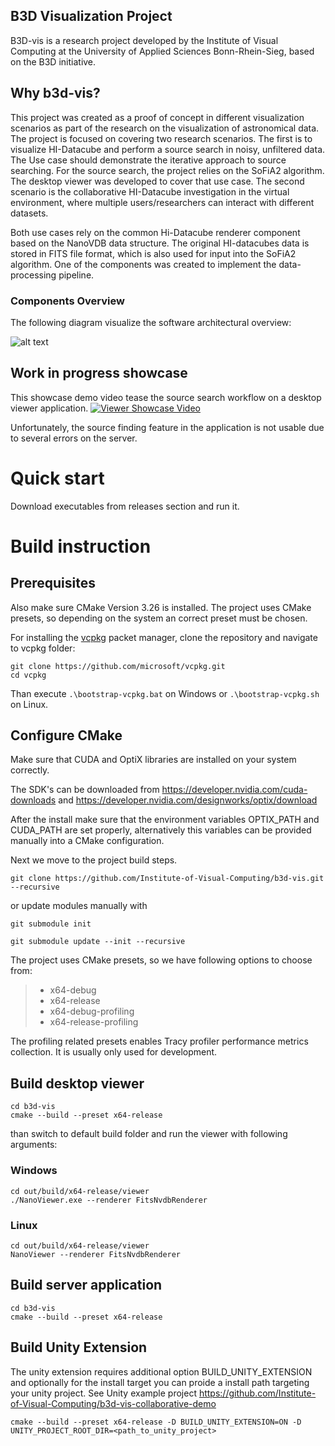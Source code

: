 ## B3D Visualization Project
B3D-vis is a research project developed by the Institute of Visual Computing at the University of Applied Sciences Bonn-Rhein-Sieg, based on the B3D initiative.

## Why b3d-vis?
This project was created as a proof of concept in different visualization scenarios as part of the research on the visualization of astronomical data.
The project is focused on covering two research scenarios. The first is to visualize HI-Datacube and perform a source search in noisy, unfiltered data. The Use case should demonstrate the iterative approach to source searching. For the source search, the project relies on the SoFiA2 algorithm. The desktop viewer was developed to cover that use case. The second scenario is the collaborative HI-Datacube investigation in the virtual environment, where multiple users/researchers can interact with different datasets.

Both use cases rely on the common Hi-Datacube renderer component based on the NanoVDB data structure. The original HI-datacubes data is stored in FITS file format, which is also used for input into the SoFiA2 algorithm. One of the components was created to implement the data-processing pipeline.

### Components Overview
The following diagram visualize the software architectural overview:

![alt text](./doc/b3d_vis_architecture.png "Project Architectual Components")

## Work in progress showcase
This showcase demo video tease the source search workflow on a desktop viewer application.
[![Viewer Showcase Video](https://img.youtube.com/vi/FwjPuBjKzdI/0.jpg)](https://www.youtube.com/watch?v=FwjPuBjKzdI "Viewer Showcase Video")

Unfortunately, the source finding feature in the application is not usable due to several errors on the server. 

# Quick start

Download executables from releases section and run it.


# Build instruction

## Prerequisites
Also make sure CMake Version 3.26 is installed.
The project uses CMake presets, so depending on the system an correct preset must be chosen.

For installing the [vcpkg](https://github.com/microsoft/vcpkg) packet manager, clone the repository and navigate to vcpkg folder:
```
git clone https://github.com/microsoft/vcpkg.git
cd vcpkg
```
Than execute `.\bootstrap-vcpkg.bat` on Windows or `.\bootstrap-vcpkg.sh` on Linux.

## Configure CMake
Make sure that CUDA and OptiX libraries are installed on your system correctly.

The SDK's can be downloaded from https://developer.nvidia.com/cuda-downloads and https://developer.nvidia.com/designworks/optix/download

After the install make sure that the environment variables OPTIX_PATH and CUDA_PATH are set properly, alternatively this variables can be provided manually into a CMake configuration.

Next we move to the project build steps.

```
git clone https://github.com/Institute-of-Visual-Computing/b3d-vis.git --recursive
```
or update modules manually with
```
git submodule init
```
```
git submodule update --init --recursive
```
The project uses CMake presets, so we have following options to choose from:

>- x64-debug
>- x64-release
>- x64-debug-profiling
>- x64-release-profiling


The profiling related presets enables Tracy profiler performance metrics collection. It is usually only used for development.

## Build desktop viewer

```
cd b3d-vis
cmake --build --preset x64-release
```

than switch to default build folder and run the viewer with following arguments:

### Windows
```
cd out/build/x64-release/viewer
./NanoViewer.exe --renderer FitsNvdbRenderer
```

### Linux
```
cd out/build/x64-release/viewer
NanoViewer --renderer FitsNvdbRenderer
```

## Build server application

```
cd b3d-vis
cmake --build --preset x64-release
```

## Build Unity Extension
The unity extension requires additional option BUILD_UNITY_EXTENSION and optionally for the install target you can proide a install path targeting your unity project. See Unity example project https://github.com/Institute-of-Visual-Computing/b3d-vis-collaborative-demo

```
cmake --build --preset x64-release -D BUILD_UNITY_EXTENSION=ON -D UNITY_PROJECT_ROOT_DIR=<path_to_unity_project>
```
